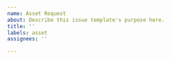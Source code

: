 ```yaml
---
name: Asset Request
about: Describe this issue template's purpose here.
title: ''
labels: asset
assignees: ''

---
```




